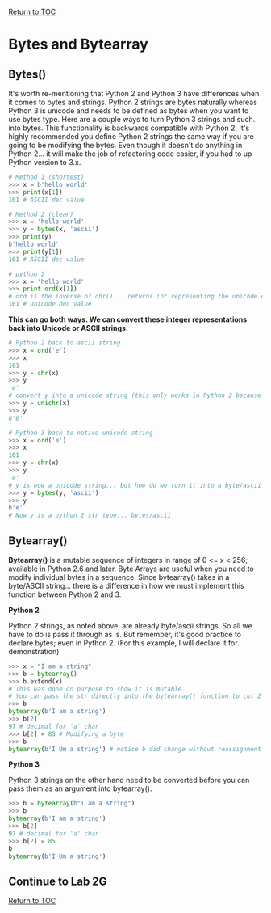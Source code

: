 <a href="https://github.com/CyberTrainingUSAF/07-Python-Programming/blob/master/00-Table-of-Contents.md" rel="Return to TOC"> Return to TOC </a>

# Bytes and Bytearray

## Bytes\(\)

It's worth re-mentioning that Python 2 and Python 3 have differences when it comes to bytes and strings. Python 2 strings are bytes naturally whereas Python 3 is unicode and needs to be defined as bytes when you want to use bytes type. Here are a couple ways to turn Python 3 strings and such.. into bytes. This functionality is backwards compatible with Python 2. It's highly recommended you define Python 2 strings the same way if you are going to be modifying the bytes. Even though it doesn't do anything in Python 2... it will make the job of refactoring code easier, if you had to up Python version to 3.x.

```python
# Method 1 (shortest)
>>> x = b'hello world'
>>> print(x[1])
101 # ASCII dec value

# Method 2 (clean)
>>> x = 'hello world'
>>> y = bytes(x, 'ascii')
>>> print(y)
b'hello world'
>>> print(y[1])
101 # ASCII dec value

# python 2
>>> x = 'hello world'
>>> print ord(x[1]) 
# ord is the inverse of chr()... returns int representing the unicode code point of the argument
101 # Unicode dec value
```

**This can go both ways. We can convert these integer representations back into Unicode or ASCII strings.**

```python
# Python 2 back to ascii string
>>> x = ord('e')
>>> x
101
>>> y = chr(x)
>>> y
'e'
# convert y into a unicode string (this only works in Python 2 because unicode is default in Python 3)
>>> y = unichr(x)
>>> y
u'e'

# Python 3 back to native unicode string
>>> x = ord('e')
>>> x
101
>>> y = chr(x)
>>> y
'e'
# y is now a unicode string... but how do we turn it into a byte/ascii string?
>>> y = bytes(y, 'ascii')
>>> y
b'e'
# Now y is a python 2 str type... bytes/ascii
```

## Bytearray\(\)

**Bytearray\(\)** is a mutable sequence of integers in range of 0 &lt;= x &lt; 256; available in Python 2.6 and later​. Byte Arrays are useful when you need to modify individual bytes in a sequence. Since bytearray\(\) takes in a byte/ASCII string... there is a difference in how we must implement this function between Python 2 and 3.

**Python 2**

Python 2 strings, as noted above, are already byte/ascii strings. So all we have to do is pass it through as is. But remember, it's good practice to declare bytes; even in Python 2. \(For this example, I will declare it for demonstration\)

```python
>>> x = "I am a string"
>>> b = bytearray()​
>>> b.extend(x) 
# This was done on purpose to show it is mutable 
# You can pass the str directly into the bytearray() function to cut 2 lines
>>> b​
bytearray(b'I am a string')​
>>> b[2]​
97 # decimal for 'a' char​
>>> b[2] = 85​ # Modifying a byte
>>> b​
bytearray(b'I Um a string')​ # notice b did change without reassignment
```

**Python 3**

Python 3 strings on the other hand need to be converted before you can pass them as an argument into bytearray\(\).

```python
>>> b = bytearray(b"I am a string")​
>>> b​
bytearray(b'I am a string')​
>>> b[2]​
97 # decimal for 'a' char​
>>> b[2] = 85​
b​
bytearray(b'I Um a string')​
```  

## Continue to Lab 2G

<a href="https://github.com/CyberTrainingUSAF/07-Python-Programming/blob/master/00-Table-of-Contents.md" rel="Return to TOC"> Return to TOC </a>
